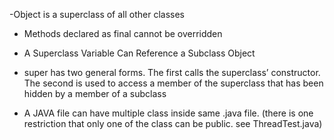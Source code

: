 
 -Object is a superclass of all other classes
 - Methods declared as final cannot
be overridden
- A Superclass Variable Can Reference a Subclass Object

- super has two general forms. The first calls the superclass’ constructor. The second is
used to access a member of the superclass that has been hidden by a member of a subclass

- A JAVA file can have multiple class inside same .java file. (there is one restriction that only one of the class can be public. see ThreadTest.java)